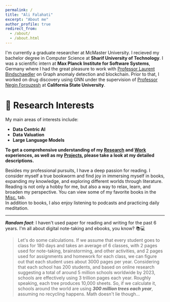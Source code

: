 ```yaml
---
permalink: /
title: "Ali Falahati"
excerpt: "About me"
author_profile: true
redirect_from: 
  - /about/
  - /about.html
---  
```


<!-- ![networks](/images/felan.jpg){: .align-right width="280px"} -->
I'm currently a graduate researcher at McMaster University. I recieved my bachelor degree in Computer Science at **Sharif University of Technology**. I was a scientific intern at **Max Planck Institute for Software Systems**, Germany where I had the great pleasure to work with [Professor Laurent Bindschaedler](https://binds.ch/) on Graph anomaly detection and blockchain. Prior to that, I worked on drug discovery using GNN under the supervision of [Professor Negin Forouzesh](https://www.calstatela.edu/faculty/negin-forouzesh) at **California State University**.


  

📌 Research Interests 
======
 My main areas of interests include:  

- __Data Centric AI__
- __Data Valuation__
- __Large Language Models__

 __To get a comprehensive understanding of my [Research](https://ali-falahati.github.io/research/) and [Work](https://ali-falahati.github.io/work/) experiences, as well as my [Projects](https://ali-falahati.github.io/pj/), please take a look at my detailed descriptions.__ 

Besides my professional pursuits, I have a deep passion for reading. I consider myself a true bookworm and find joy in immersing myself in books, expanding my knowledge, and exploring different worlds through literature. Reading is not only a hobby for me, but also a way to relax, learn, and broaden my perspective. You can view some of my favorite books in the [Misc.](https://ali-falahati.github.io/misc/) tab.  
In addition to books, I also enjoy listening to podcasts and practicing daily meditation.  

___

***Random fact***: I haven't used paper for reading and writing for the past 6 years. I'm all about digital note-taking and ebooks, you know? 📚💻  

>Let's do some calculations. If we assume that every student goes to class for 180 days and takes an average of 6 classes, with 2 pages used for note-taking, brainstorming, and other activities, and 2 pages used for assignments and homework for each class, we can figure out that each student uses about 3000 pages per year. Considering that each school has 200 students, and based on online research suggesting a total of around 5 million schools worldwide by 2023, schools are effectively using 3 trillion pages each year. Roughly speaking, each tree produces 10,000 sheets. So, if we calculate it, schools around the world are using ***300 million trees each year***, assuming no recycling happens. Math doesn't lie though…